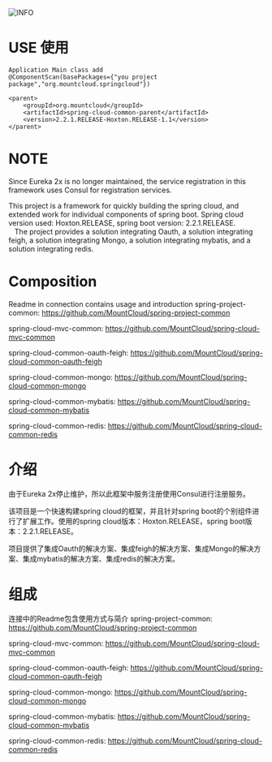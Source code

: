 ![INFO](info.jpg)

# USE 使用
```
Application Main class add
@ComponentScan(basePackages={"you project package","org.mountcloud.springcloud"})
```

```
<parent>
	<groupId>org.mountcloud</groupId>
	<artifactId>spring-cloud-common-parent</artifactId>
	<version>2.2.1.RELEASE-Hoxton.RELEASE-1.1</version>
</parent>
```

# NOTE
   Since Eureka 2x is no longer maintained, the service registration in this framework uses Consul for registration services.</br>
   
   This project is a framework for quickly building the spring cloud, and extended work for individual components of spring boot. Spring cloud version used: Hoxton.RELEASE, spring boot version: 2.2.1.RELEASE.</br>
   
   The project provides a solution integrating Oauth, a solution integrating feigh, a solution integrating Mongo, a solution integrating mybatis, and a solution integrating redis.</br>
   
# Composition
Readme in connection contains usage and introduction
spring-project-common: https://github.com/MountCloud/spring-project-common

spring-cloud-mvc-common: https://github.com/MountCloud/spring-cloud-mvc-common

spring-cloud-common-oauth-feigh: https://github.com/MountCloud/spring-cloud-common-oauth-feigh

spring-cloud-common-mongo: https://github.com/MountCloud/spring-cloud-common-mongo

spring-cloud-common-mybatis: https://github.com/MountCloud/spring-cloud-common-mybatis

spring-cloud-common-redis: https://github.com/MountCloud/spring-cloud-common-redis

# 介绍
   由于Eureka 2x停止维护，所以此框架中服务注册使用Consul进行注册服务。</br>
   
   该项目是一个快速构建spring cloud的框架，并且针对spring boot的个别组件进行了扩展工作。使用的spring cloud版本：Hoxton.RELEASE，spring boot版本：2.2.1.RELEASE。</br>
   
   项目提供了集成Oauth的解决方案、集成feigh的解决方案、集成Mongo的解决方案、集成mybatis的解决方案、集成redis的解决方案。</br>
 
# 组成
连接中的Readme包含使用方式与简介
spring-project-common: https://github.com/MountCloud/spring-project-common

spring-cloud-mvc-common: https://github.com/MountCloud/spring-cloud-mvc-common

spring-cloud-common-oauth-feigh: https://github.com/MountCloud/spring-cloud-common-oauth-feigh

spring-cloud-common-mongo: https://github.com/MountCloud/spring-cloud-common-mongo

spring-cloud-common-mybatis: https://github.com/MountCloud/spring-cloud-common-mybatis

spring-cloud-common-redis: https://github.com/MountCloud/spring-cloud-common-redis
